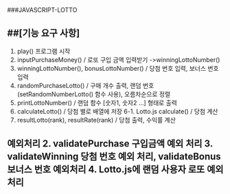 ###JAVASCRIPT-LOTTO

##[기능 요구 사항]
---
 1. play() 프로그램 시작
 2. inputPurchaseMoney() / 로또 구입 금액 입력받기 ->winningLottoNumber()
 3. winningLottoNumber(), bonusLottoNumber() / 당첨 번호 입력, 보너스 번호 입력
 4. randomPurchaseLotto() / 구매 개수 출력, 랜덤 번호(setRandomNumberLotto() 함수 사용), 오름차순으로 정렬
 5. printLottoNumber() / 랜덤 함수 [숫자1, 숫자2 ...] 형태로 출력
 6. calculateLotto() / 당첨 별로 배열에 저장
 6-1. Lotto.js calculate() / 당첨 계산
 7. resultLotto(rank), resultRate(rank) / 당첨 출력, 수익률 계산

예외처리
 2. validatePurchase 구입금액 예외 처리
 3. validateWinning 당첨 번호 예외 처리, validateBonus 보너스 번호 예외처리
 4. Lotto.js에 랜덤 사용자 로또 예외 처리
---
